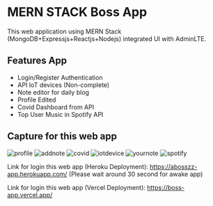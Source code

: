 # MERN STACK Boss App

This web application using MERN Stack (MongoDB+Expressjs+Reactjs+Nodejs) integrated UI with AdminLTE.


Features App
---
* Login/Register Authentication 
* API IoT devices (Non-complete)
* Note editor for daily blog
* Profile Edited
* Covid Dashboard from API
* Top User Music in Spotify API

Capture for this web app
---
![profile](https://user-images.githubusercontent.com/39507608/116391118-f9fab180-a848-11eb-9f42-577ce8b2b56b.JPG)
![addnote](https://user-images.githubusercontent.com/39507608/116390989-d0da2100-a848-11eb-9f15-c4f517e3c812.JPG)
![covid](https://user-images.githubusercontent.com/39507608/116391025-dc2d4c80-a848-11eb-96ce-63afdb7aab26.JPG)
![iotdevice](https://user-images.githubusercontent.com/39507608/116391065-eb13ff00-a848-11eb-8dd2-9fa4fbe097d8.JPG)
![yournote](https://user-images.githubusercontent.com/39507608/116391191-0da61800-a849-11eb-8513-94b3e7938e65.JPG)
![spotify](https://user-images.githubusercontent.com/39507608/116391153-0252ec80-a849-11eb-991a-70bc8a7c59ca.JPG)

Link for login this web app (Heroku Deployment): https://abosszz-app.herokuapp.com/ (Please wait around 30 second for awake app)

Link for login this web app (Vercel Deployment): https://boss-app.vercel.app/
